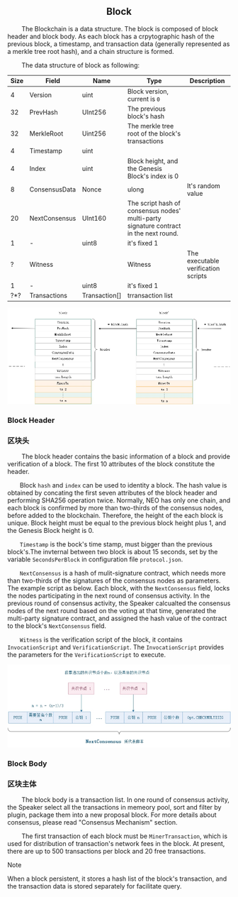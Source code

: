 <center><h2>Block</h2></center>

<!-- &emsp;&emsp;在比特币系统中，可以存在多条链并存，即暂时分叉，但经过足够长的时间后最长的链条（提供了最多的工作量证明）成为确认的区块链。 Neo因为采用了dBFT共识算法，在系统正常运行时，不会同时出现一条以上的链。请参见`共识`部分。 -->
&emsp;&emsp; The Blockchain is a data structure. The block is composed of block header and block body. As each block has a crpytographic hash of the previous block, a timestamp, and transaction data (generally represented as a merkle tree root hash), and a chain structure is formed.

&emsp;&emsp; The data structure of block as following:

| Size | Field | Name  | Type | Description |
|----|-----|-------|------|------|
| 4 | Version  | uint | Block version, current is `0` |
|32 | PrevHash  | UInt256 | The previous block's hash |
|32 | MerkleRoot | Uint256 |The merkle tree root of the block's transactions  |
| 4 | Timestamp  | uint |   |
| 4 | Index | uint |  Block height, and the Genesis Block's index is 0 |
| 8 | ConsensusData | Nonce | ulong | It's random value |
|20 | NextConsensus  | UInt160 |  The script hash of consensus nodes' multi-party signature contract in the next round. |
| 1 | - | uint8 | it's fixed 1   |
| ? | Witness | |  Witness | The executable verification scripts|
| 1 | - | uint8 | it's fixed 1   |
|?*?| Transactions  |  Transaction[] | trransaction list |

[![../../images/blockchain/blockchain.jpg](../../images/blockchain/blockchain.jpg)](../../images/blockchain/blockchain.jpg)


### **Block Header** 
### **区块头** 


&emsp;&emsp; The block header contains the basic information of a block and provide verification of a block.  The first 10 attributes of the block constitute the header.

&emsp;&emsp;Block `hash` and `index` can be used to identity a block. The hash value is obtained by concating the first seven attributes of the block header and performing SHA256 operation twice. Normally, NEO has only one chain, and each block is confirmed by more than two-thirds of the consensus nodes, before added to the blockchain. Therefore, the height of the each block is unique. Block height must be equal to the previous block height plus 1, and the Genesis Block height is 0. 


&emsp;&emsp;`Timestamp` is the bock's time stamp, must bigger than the previous block's.The invternal between two block is about 15 seconds, set by the variable `SecondsPerBlock` in configuration file `protocol.json`.   

&emsp;&emsp;`NextConsensus` is a hash of mulit-signature contract, which needs more than two-thirds of the signatures of the consensus nodes as parameters. The example script as below. Each block, with the `NextConsensus` field, locks the nodes participating in the next round of consensus activity. In the previous round of consensus activity, the Speaker calcualted the consensus nodes of the next round based on the voting at that time, generated the multi-party signature contract, and assigned the hash value of the contract to the block's `NextConsensus` field. 

&emsp;&emsp;`Witness` is the verification script of the block, it contains `InvocationScript` and `VerificationScript`. The `InvocationScript` provides the parameters for the `VerificationScript` to execute. 


[![../../images/blockchain/nextconsensus_script.jpg](../../images/blockchain/nextconsensus_script.jpg)](../../images/blockchain/nextconsensus_script.jpg)

### **Block Body**
### **区块主体**

&emsp;&emsp; The block body is a transaction list. In one round of consensus activity, the Speaker select all the transactions in memeory pool, sort and filter by plugin, package them into a new proposal block. For more details about consensus, please read "Consensus Mechanism" section.

&emsp;&emsp; The first transaction of each block must be `MinerTransaction`, which is used for distribution of transaction's network fees in the block. At present, there are up to 500 transactions per block and 20 free transactions.


> [!NOTE]
> When a block persistent, it stores a hash list of the block's transaction, and the transaction data is stored separately for facilitate query.

